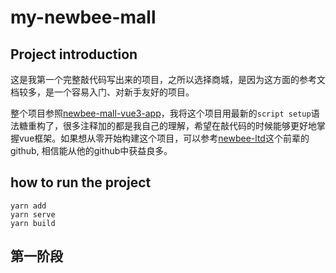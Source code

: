 # my-newbee-mall

## Project introduction

这是我第一个完整敲代码写出来的项目，之所以选择商城，是因为这方面的参考文档较多，是一个容易入门、对新手友好的项目。

整个项目参照[newbee-mall-vue3-app](https://github.com/newbee-ltd/newbee-mall-vue3-app)，我将这个项目用最新的`script setup`语法糖重构了，很多注释加的都是我自己的理解，希望在敲代码的时候能够更好地掌握vue框架。如果想从零开始构建这个项目，可以参考[newbee-ltd](https://github.com/newbee-ltd)这个前辈的github, 相信能从他的github中获益良多。



## how to run the project
```
yarn add 
yarn serve 
yarn build
```

## 第一阶段
